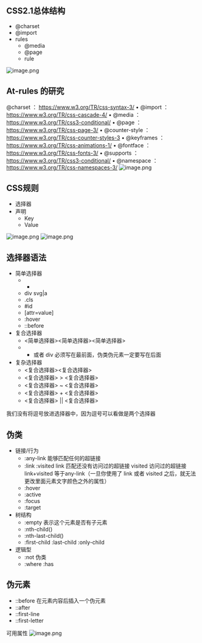 ## CSS2.1总体结构
- @charset
- @import
- rules
   - @media 
   - @page 
   - rule



![image.png](https://cdn.nlark.com/yuque/0/2021/png/265011/1621168307451-0ee7d166-10b2-4917-8662-32daf447faae.png#clientId=ua5abbf71-2887-4&from=paste&height=297&id=uc408bc1d&margin=%5Bobject%20Object%5D&name=image.png&originHeight=593&originWidth=897&originalType=binary&size=107453&status=done&style=none&taskId=u82daf049-cbbd-40a4-b04e-dda396d1c07&width=448.5)
## At-rules 的研究
 @charset ： https://www.w3.org/TR/css-syntax-3/
• @import ：https://www.w3.org/TR/css-cascade-4/
• @media ：https://www.w3.org/TR/css3-conditional/
• @page ： https://www.w3.org/TR/css-page-3/
• @counter-style ：https://www.w3.org/TR/css-counter-styles-3
• @keyframes ：https://www.w3.org/TR/css-animations-1/
• @fontface ：https://www.w3.org/TR/css-fonts-3/
• @supports ：https://www.w3.org/TR/css3-conditional/
• @namespace ：https://www.w3.org/TR/css-namespaces-3/
 ![image.png](https://cdn.nlark.com/yuque/0/2021/png/265011/1621168632099-3f00cd40-b43f-4852-a175-dda3a2572402.png#clientId=ua5abbf71-2887-4&from=paste&height=412&id=u13b9c942&margin=%5Bobject%20Object%5D&name=image.png&originHeight=823&originWidth=826&originalType=binary&size=167668&status=done&style=none&taskId=u5f5c8feb-0acd-452d-be2b-f463976da51&width=413)
## CSS规则

- 选择器
- 声明
   - Key
   - Value

![image.png](https://cdn.nlark.com/yuque/0/2021/png/265011/1621169315437-8f79c8fe-c970-4a66-b24d-9eb1a356e477.png#clientId=ua5abbf71-2887-4&from=paste&height=506&id=u242c5437&margin=%5Bobject%20Object%5D&name=image.png&originHeight=1012&originWidth=1124&originalType=binary&size=231571&status=done&style=none&taskId=ud0fe4101-f892-4fc1-ba9e-282f1b37d3e&width=562)
![image.png](https://cdn.nlark.com/yuque/0/2021/png/265011/1621169326130-a056a3df-9af4-477a-a2e3-f2313e2fd388.png#clientId=ua5abbf71-2887-4&from=paste&height=395&id=ue3b5648a&margin=%5Bobject%20Object%5D&name=image.png&originHeight=790&originWidth=1111&originalType=binary&size=199201&status=done&style=none&taskId=u602791e4-f69d-45fb-95ec-f03c8a2d729&width=555.5)
## 选择器语法

- 简单选择器
   - *
   - div svg|a
   - .cls
   - #id
   - [attr=value]
   - :hover
   - ::before
- 复合选择器
   - <简单选择器><简单选择器><简单选择器>
   - * 或者 div 必须写在最前面，伪类伪元素一定要写在后面
- 复杂选择器
   - <复合选择器><sp><复合选择器>
   - <复合选择器> > <复合选择器>
   - <复合选择器> ~ <复合选择器>
   - <复合选择器> + <复合选择器>
   - <复合选择器> || <复合选择器>

我们没有将逗号放进选择器中，因为逗号可以看做是两个选择器	
## 伪类

- 链接/行为
   - :any-link 能够匹配任何的超链接
   - :link :visited link 匹配还没有访问过的超链接 visited 访问过的超链接 link+visited 等于any-link（一旦你使用了 link 或者 visited 之后，就无法更改里面元素文字颜色之外的属性）
   - :hover
   - :active
   - :focus
   - :target
- 树结构
   - :empty 表示这个元素是否有子元素
   - :nth-child()
   - :nth-last-child()
   - :first-child :last-child :only-child
- 逻辑型
   - :not 伪类
   - :where :has
## 伪元素

- ::before  在元素内容后插入一个伪元素
- ::after
- ::first-line
- ::first-letter

可用属性
![image.png](https://cdn.nlark.com/yuque/0/2021/png/265011/1621173641543-1936fc5c-44cc-49ef-8244-97c9faf4853f.png#clientId=ua5abbf71-2887-4&from=paste&height=289&id=uad7a63b9&margin=%5Bobject%20Object%5D&name=image.png&originHeight=578&originWidth=1314&originalType=binary&size=385771&status=done&style=none&taskId=u8e396912-7248-4cf5-9801-985b21060fc&width=657)


